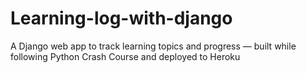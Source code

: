 # Learning-log-with-django
A Django web app to track learning topics and progress — built while following Python Crash Course and deployed to Heroku
